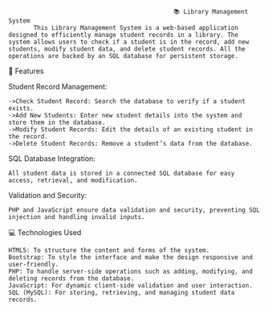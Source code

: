 
                                                  📚 Library Management System
           This Library Management System is a web-based application designed to efficiently manage student records in a library. The system allows users to check if a student is in the record, add new students, modify student data, and delete student records. All the operations are backed by an SQL database for persistent storage.

📝 Features 

Student Record Management:

    ->Check Student Record: Search the database to verify if a student exists.
    ->Add New Students: Enter new student details into the system and store them in the database.
    ->Modify Student Records: Edit the details of an existing student in the record.
    ->Delete Student Records: Remove a student’s data from the database.
    
SQL Database Integration:

    All student data is stored in a connected SQL database for easy access, retrieval, and modification.
    
Validation and Security:

    PHP and JavaScript ensure data validation and security, preventing SQL injection and handling invalid inputs.
    
💻 Technologies Used

    HTML5: To structure the content and forms of the system.
    Bootstrap: To style the interface and make the design responsive and user-friendly.
    PHP: To handle server-side operations such as adding, modifying, and deleting records from the database.
    JavaScript: For dynamic client-side validation and user interaction.
    SQL (MySQL): For storing, retrieving, and managing student data records.
